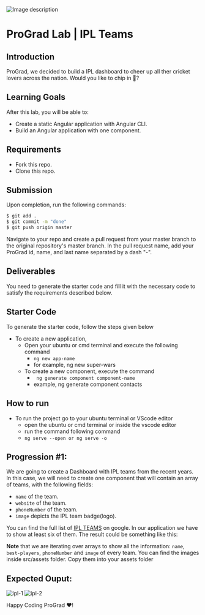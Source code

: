![Image description](https://i1.faceprep.in/ProGrad/face-logo-resized.png)

# ProGrad Lab | IPL Teams

## Introduction

ProGrad, we decided to build a IPL dashboard to cheer up all ther cricket lovers across the nation. Would you like to chip in 🤔?

## Learning Goals

After this lab, you will be able to:

- Create a static Angular application with Angular CLI.
- Build an Angular application with one component.

## Requirements

- Fork this repo.
- Clone this repo.

## Submission

Upon completion, run the following commands:

```bash
$ git add .
$ git commit -m "done"
$ git push origin master
```

Navigate to your repo and create a pull request from your master branch to the original repository's master branch. In the pull request name, add your ProGrad id, name, and last name separated by a dash "-".

## Deliverables

You need to generate the starter code and fill it with the necessary code to satisfy the requirements described below.

## Starter Code

To generate the starter code, follow the steps given below

- To create a new application,
    - Open your ubuntu or cmd terminal and execute the following command
      - ```ng new app-name```
      - for example, ng new super-wars
    - To create a new component, execute the command 
      - ``` ng generate component component-name```
      - example, ng generate component contacts
      
## How to run

- To run the project go to your ubuntu terminal or VScode editor
    - open the ubuntu or cmd terminal or inside the vscode editor
    - run the command following command
    - ```ng serve --open or ng serve -o```
    
## Progression #1:

We are going to create a Dashboard with IPL teams from the recent years. In this case, we will need to create one component that will contain an array of teams, with the following fields:

- `name` of the team.
- `website` of the team.
- `phoneNumber` of the team.
- `image` depicts the IPL team badge(logo).



You can find the full list of [IPL TEAMS](https://www.iplt20.com/) on google. In our application we have to show at least six of them. The result could be something like this:

<!-- :::info -->
**Note** that we are iterating over arrays to show all the information: `name`, `best-players`, `phoneNumber` and `image` of every team. You can find the images inside src/assets folder. Copy them into your assets folder
<!-- ::: -->
## Expected Ouput:
![ipl-1](https://i1.faceprep.in/ProGrad/ts-ipl-team1.png)
![ipl-2](https://i1.faceprep.in/ProGrad/ts-ipl-team2.png)

Happy Coding ProGrad ❤️!
